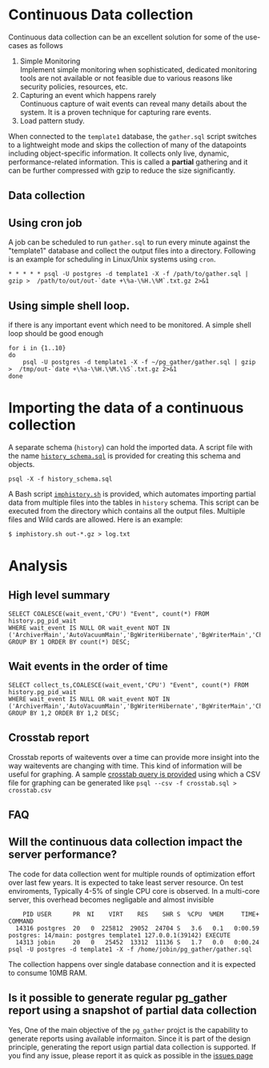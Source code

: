 # Continuous Data collection

Continuous data collection can be an excellent solution for some of the use-cases as follows

1. Simple Monitoring  
Implement simple monitoring when sophisticated, dedicated monitoring tools are not available or not feasible due to various reasons like security policies, resources, etc.
2. Capturing an event which happens rarely  
Continuous capture of wait events can reveal many details about the system. It is a proven technique for capturing rare events.
3. Load pattern study.  
   

When connected to the `template1` database, the `gather.sql` script switches to a lightweight mode and skips the collection of many of the datapoints including object-specific information. It collects only live, dynamic, performance-related information. This is called a **partial** gathering and it can be further compressed with gzip to reduce the size significantly.

## Data collection

## Using cron job
A job can be scheduled to run `gather.sql` to run every minute against the "template1" database and collect the output files into a directory.
Following is an example for scheduling in Linux/Unix systems using `cron`.
```
* * * * * psql -U postgres -d template1 -X -f /path/to/gather.sql | gzip >  /path/to/out/out-`date +\%a-\%H.\%M`.txt.gz 2>&1
```


## Using simple shell loop. 
if there is any important event which need to be monitored. A simple shell loop should be good enough
```
for i in {1..10}
do 
    psql -U postgres -d template1 -X -f ~/pg_gather/gather.sql | gzip >  /tmp/out-`date +\%a-\%H.\%M.\%S`.txt.gz 2>&1
done 
```

# Importing the data of a continuous collection

A separate schema (`history`) can hold the imported data.
A script file with the name [`history_schema.sql`](../history_schema.sql) is provided for creating this schema and objects.
```
psql -X -f history_schema.sql
```
A Bash script [`imphistory.sh`](../imphistory.sh) is provided, which automates importing partial data from multiple files into the tables in `history` schema. This script can be executed from the directory which contains all the output files. Multiiple files and Wild cards are allowed. Here is an example:
```
$ imphistory.sh out-*.gz > log.txt
```

# Analysis 

## High level summary

```
SELECT COALESCE(wait_event,'CPU') "Event", count(*) FROM history.pg_pid_wait
WHERE wait_event IS NULL OR wait_event NOT IN ('ArchiverMain','AutoVacuumMain','BgWriterHibernate','BgWriterMain','CheckpointerMain','LogicalApplyMain','LogicalLauncherMain','RecoveryWalStream','SysLoggerMain','WalReceiverMain','WalSenderMain','WalWriterMain','CheckpointWriteDelay','PgSleep','VacuumDelay')
GROUP BY 1 ORDER BY count(*) DESC;
```

## Wait events in the order of time

```
SELECT collect_ts,COALESCE(wait_event,'CPU') "Event", count(*) FROM history.pg_pid_wait
WHERE wait_event IS NULL OR wait_event NOT IN ('ArchiverMain','AutoVacuumMain','BgWriterHibernate','BgWriterMain','CheckpointerMain','LogicalApplyMain','LogicalLauncherMain','RecoveryWalStream','SysLoggerMain','WalReceiverMain','WalSenderMain','WalWriterMain','CheckpointWriteDelay','PgSleep','VacuumDelay')
GROUP BY 1,2 ORDER BY 1,2 DESC;
```

## Crosstab report
Crosstab reports of waitevents over a time can provide more insight into the way waitevents are changing with time.
This kind of information will be useful for graphing.
A sample [crosstab query is provided](crosstab.sql) using which a CSV file for graphing can be generated like `psql --csv -f crosstab.sql > crosstab.csv`

## FAQ
## Will the continuous data collection impact the server performance?
The code for data collection went for multiple rounds of optimization effort over last few years. It is expected to take least server resource.
On test enviroments, Typically 4-5% of single CPU core is observed. 
In a multi-core server, this overhead becomes negligable and almost invisible
```
    PID USER      PR  NI    VIRT    RES    SHR S  %CPU  %MEM     TIME+ COMMAND   
  14316 postgres  20   0  225812  29052  24704 S   3.6   0.1   0:00.59 postgres: 14/main: postgres template1 127.0.0.1(39142) EXECUTE
  14313 jobin     20   0   25452  13312  11136 S   1.7   0.0   0:00.24 psql -U postgres -d template1 -X -f /home/jobin/pg_gather/gather.sql
```
The collection happens over single database connection and it is expected to consume 10MB RAM.
## Is it possible to generate regular pg_gather report using a snapshot of partial data collection  
Yes, One of the main objective of the `pg_gather` projct is the capability to generate reports using available informaiton. Since it is part of the design principle, generating the report usign partial data collection is supported.
If you find any issue, please report it as quick as possible in the [issues page](https://github.com/jobinau/pg_gather/issues)
